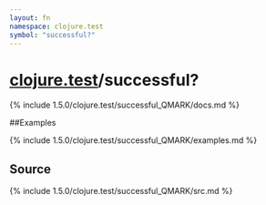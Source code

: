 ```yaml
---
layout: fn
namespace: clojure.test
symbol: "successful?"
---
```


# [clojure.test](../)/successful?

{% include 1.5.0/clojure.test/successful_QMARK/docs.md %}

##Examples

{% include 1.5.0/clojure.test/successful_QMARK/examples.md %}
## Source
{% include 1.5.0/clojure.test/successful_QMARK/src.md %}

